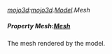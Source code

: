 _[mojo3d](../../modules/mojo3d/mojo3d-module.md):[mojo3d](../../modules/mojo3d/mojo3d-module.md).[Model](../../modules/mojo3d/mojo3d-model.md).Mesh_
##### Property Mesh:[Mesh](../../modules/mojo3d/mojo3d-mesh.md)
The mesh rendered by the model.
